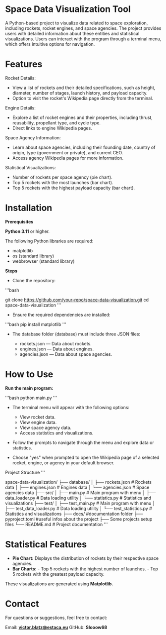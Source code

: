 # Space Data Visualization Tool

A Python-based project to visualize data related to space exploration, including rockets, rocket engines, and space agencies. The project provides users with detailed information about these entities and statistical visualizations. Users can interact with the program through a terminal menu, which offers intuitive options for navigation.

# Features
Rocket Details:

* View a list of rockets and their detailed specifications, such as height, diameter, number of stages, launch history, and payload capacity.
* Option to visit the rocket's Wikipedia page directly from the terminal.

Engine Details:

* Explore a list of rocket engines and their properties, including thrust, reusability, propellant type, and cycle type.
* Direct links to engine Wikipedia pages.

Space Agency Information:

* Learn about space agencies, including their founding date, country of origin, type (government or private), and current CEO.
* Access agency Wikipedia pages for more information.

Statistical Visualizations:

* Number of rockets per space agency (pie chart).
* Top 5 rockets with the most launches (bar chart).
* Top 5 rockets with the highest payload capacity (bar chart).

# Installation
**Prerequisites**

**Python 3.11** or higher.

The following Python libraries are required:
* matplotlib
* os (standard library)
* webbrowser (standard library)

**Steps**
* Clone the repository:

'''bash

git clone https://github.com/your-repo/space-data-visualization.git
cd space-data-visualization
'''

* Ensure the required dependencies are installed:

'''bash
pip install matplotlib
'''
* The database folder (database) must include three JSON files:

  - rockets.json — Data about rockets.
  - engines.json — Data about engines.
  - agencies.json — Data about space agencies.


# How to Use
**Run the main program:**

'''bash
python main.py
'''

* The terminal menu will appear with the following options:

  - View rocket data.
  - View engine data.
  - View space agency data.
  - Access statistics and visualizations.

* Follow the prompts to navigate through the menu and explore data or statistics.

* Choose "yes" when prompted to open the Wikipedia page of a selected rocket, engine, or agency in your default browser.

Project Structure
'''

space-data-visualization/
├── database/
│   ├── rockets.json           # Rockets data
│   ├── engines.json           # Engines data
│   └── agencies.json          # Space agencies data
├── src/
│   ├── main.py                # Main program with menu
│   ├── data_loader.py         # Data loading utility
│   └── statistics.py          # Statistics and visualizations
├── test/
│   ├── test_main.py           # Main program with menu
│   ├── test_data_loader.py    # Data loading utility
│   └── test_statistics.py     # Statistics and visualizations
├── docs/                      #documentation folder
├── pyproject.toml             #useful infos about the project
├── Some projects setup files
└── README.md                  # Project documentation
'''
# Statistical Features
  * **Pie Chart:** Displays the distribution of rockets by their respective space agencies.
  * **Bar Charts:**
        - Top 5 rockets with the highest number of launches.
        - Top 5 rockets with the greatest payload capacity.

These visualizations are generated using **Matplotlib.**

# Contact
For questions or suggestions, feel free to contact:

Email: **victor.blatz@estaca.eu**
GitHub: **Slooow68**

